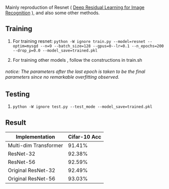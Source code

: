 Mainly reproduction of Resnet ( [Deep Residual Learning for Image Recognition](https://arxiv.org/pdf/1512.03385.pdf) ), and also some other methods.

## Training

1. For training resnet:
` python -W ignore train.py --model=resnet --optim=mysgd --n=9 --batch_size=128 --gpus=0--lr=0.1 --n_epochs=200 --drop_p=0.0 --model_save=trained.pkl `

2. For training other models , follow the constructions in train.sh 

###### notice: The parameters after the last epoch is taken to be the final parameters since no remarkable overfitting observed.

## Testing

1. `python -W ignore test.py --test_mode --model_save=trained.pkl `

## Result

Implementation              | Cifar-10 Acc
----------------------------|-----------
Multi-dim Transformer      	|  91.41%
ResNet-32                   |  92.38%
ResNet-56                   |  92.59%
Original ResNet-32          |  92.49%
Original ResNet-56          |  93.03%
